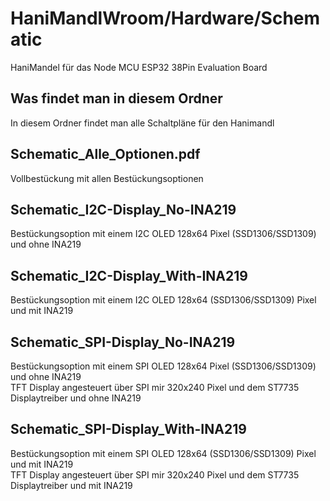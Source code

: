 # HaniMandlWroom/Hardware/Schematic
HaniMandel für das Node MCU ESP32 38Pin Evaluation Board
## Was findet man in diesem Ordner
In diesem Ordner findet man alle Schaltpläne für den Hanimandl
## Schematic_Alle_Optionen.pdf
Vollbestückung mit allen Bestückungsoptionen
## Schematic_I2C-Display_No-INA219
Bestückungsoption mit einem I2C OLED 128x64 Pixel (SSD1306/SSD1309) und ohne INA219
## Schematic_I2C-Display_With-INA219
Bestückungsoption mit einem I2C OLED 128x64 (SSD1306/SSD1309) Pixel und mit INA219
## Schematic_SPI-Display_No-INA219
Bestückungsoption mit einem SPI OLED 128x64 Pixel (SSD1306/SSD1309) und ohne INA219<br>
TFT Display angesteuert über SPI mir 320x240 Pixel und dem ST7735 Displaytreiber und ohne INA219
## Schematic_SPI-Display_With-INA219
Bestückungsoption mit einem SPI OLED 128x64 (SSD1306/SSD1309) Pixel und mit INA219<br>
TFT Display angesteuert über SPI mir 320x240 Pixel und dem ST7735 Displaytreiber und mit INA219
